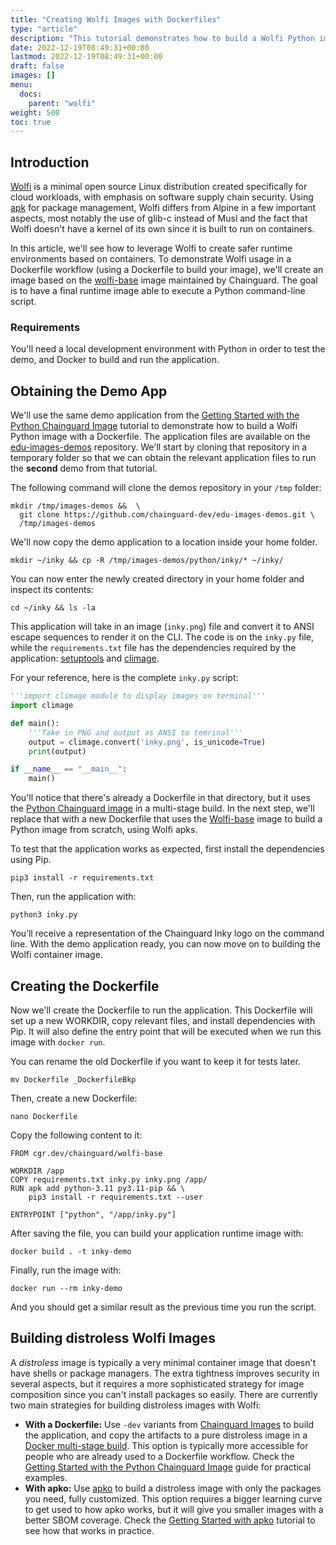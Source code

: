 ```yaml
---
title: "Creating Wolfi Images with Dockerfiles"
type: "article"
description: "This tutorial demonstrates how to build a Wolfi Python image from scratch, using a Dockerfile workflow."
date: 2022-12-19T08:49:31+00:00
lastmod: 2022-12-19T08:49:31+00:00
draft: false
images: []
menu:
  docs:
    parent: "wolfi"
weight: 500
toc: true
---
```


## Introduction

[Wolfi](https://edu.chainguard.dev/open-source/wolfi/overview/) is a minimal open source Linux distribution created specifically for cloud workloads, with emphasis on software supply chain security. Using [apk](https://wiki.alpinelinux.org/wiki/Package_management) for package management, Wolfi differs from Alpine in a few important aspects, most notably the use of glib-c instead of Musl and the fact that Wolfi doesn't have a kernel of its own since it is built to run on containers.

In this article, we'll see how to leverage Wolfi to create safer runtime environments based on containers. To demonstrate Wolfi usage in a Dockerfile workflow (using a Dockerfile to build your image), we'll create an image based on the [wolfi-base](https://github.com/chainguard-images/images/tree/main/images/wolfi-base) image maintained by Chainguard. The goal is to have a final runtime image able to execute a Python command-line script.

### Requirements

You'll need a local development environment with Python in order to test the demo, and Docker to build and run the application.

## Obtaining the Demo App
We'll use the same demo application from the [Getting Started with the Python Chainguard Image](/chainguard/chainguard-images/reference/python/getting-started-python/) tutorial to demonstrate how to build a Wolfi Python image with a Dockerfile. The application files are available on the [edu-images-demos](https://github.com/chainguard-dev/edu-images-demos) repository. We'll start by cloning that repository in a temporary folder so that we can obtain the relevant application files to run the **second** demo from that tutorial.

The following command will clone the demos repository in your `/tmp` folder:

```shell
mkdir /tmp/images-demos &&  \
  git clone https://github.com/chainguard-dev/edu-images-demos.git \
  /tmp/images-demos
```

We'll now copy the demo application to a location inside your home folder.

```shell
mkdir ~/inky && cp -R /tmp/images-demos/python/inky/* ~/inky/
```

You can now enter the newly created directory in your home folder and inspect its contents:

```shell
cd ~/inky && ls -la
```

This application will take in an image (`inky.png`) file and convert it to ANSI escape sequences to render it on the CLI. The code is on the `inky.py` file, while the `requirements.txt` file has the dependencies required by the application: [setuptools](https://pypi.org/project/setuptools/) and [climage](https://pypi.org/project/climage/).

For your reference, here is the complete `inky.py` script:

```python
'''import climage module to display images on terminal'''
import climage

def main():
    '''Take in PNG and output as ANSI to temrinal'''
    output = climage.convert('inky.png', is_unicode=True)
    print(output)

if __name__ == "__main__":
    main()
```

You'll notice that there's already a Dockerfile in that directory, but it uses the [Python Chainguard image](https://edu.chainguard.dev/chainguard/chainguard-images/reference/python/overview/) in a multi-stage build. In the next step, we'll replace that with a new Dockerfile that uses the [Wolfi-base](https://edu.chainguard.dev/chainguard/chainguard-images/reference/wolfi-base/image_specs/) image to build a Python image from scratch, using Wolfi apks.

To test that the application works as expected, first install the dependencies using Pip.

```shell
pip3 install -r requirements.txt
```

Then, run the application with:

```shell
python3 inky.py
```

You’ll receive a representation of the Chainguard Inky logo on the command line. With the demo application ready, you can now move on to building the Wolfi container image.

## Creating the Dockerfile

Now we'll create the Dockerfile to run the application. This Dockerfile will set up a new WORKDIR, copy relevant files, and install dependencies with Pip. It will also define the entry point that will be executed when we run this image with `docker run`.

You can rename the old Dockerfile if you want to keep it for tests later.

```shell
mv Dockerfile _DockerfileBkp
```

Then, create a new Dockerfile:

```shell
nano Dockerfile
```

Copy the following content to it:

```
FROM cgr.dev/chainguard/wolfi-base

WORKDIR /app
COPY requirements.txt inky.py inky.png /app/
RUN apk add python-3.11 py3.11-pip && \
    pip3 install -r requirements.txt --user

ENTRYPOINT ["python", "/app/inky.py"]

```

After saving the file, you can build your application runtime image with:

```shell
docker build . -t inky-demo
```

Finally, run the image with:

```shell
docker run --rm inky-demo
```

And you should get a similar result as the previous time you run the script.

## Building distroless Wolfi Images

A _distroless_ image is typically a very minimal container image that doesn't have shells or package managers. The extra tightness improves security in several aspects, but it requires a more sophisticated strategy for image composition since you can't install packages so easily. There are currently two main strategies for building distroless images with Wolfi:

- **With a Dockerfile:** Use `-dev` variants from [Chainguard Images](https://edu.chainguard.dev/chainguard/chainguard-images/overview/) to build the application, and copy the artifacts to a pure distroless image in a [Docker multi-stage build](https://docs.docker.com/build/building/multi-stage/). This option is typically more accessible for people who are already used to a Dockerfile workflow. Check the [Getting Started with the Python Chainguard Image](https://edu.chainguard.dev/chainguard/chainguard-images/reference/python/getting-started-python/) guide for practical examples.
- **With apko:** Use [apko](https://edu.chainguard.dev/open-source/apko/overview/) to build a distroless image with only the packages you need, fully customized. This option requires a bigger learning curve to get used to how apko works, but it will give you smaller images with a better SBOM coverage. Check the [Getting Started with apko](https://edu.chainguard.dev/open-source/apko/getting-started-with-apko/) tutorial to see how that works in practice.

